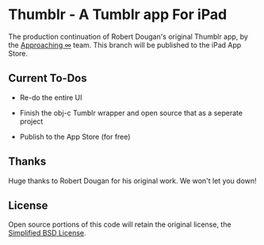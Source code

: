 # Thumblr - A Tumblr app For iPad

The production continuation of Robert Dougan's original Thumblr app, by the [Approaching ∞](http://approaching.in) team. This branch will be published to the iPad App Store.

## Current To-Dos

* Re-do the entire UI

* Finish the obj-c Tumblr wrapper and open source that as a seperate project

* Publish to the App Store (for free)

## Thanks

Huge thanks to Robert Dougan for his original work. We won't let you down!

## License

Open source portions of this code will retain the original license, the [Simplified BSD License](https://github.com/rdougan/Tumblr/blob/master/LICENCE).
